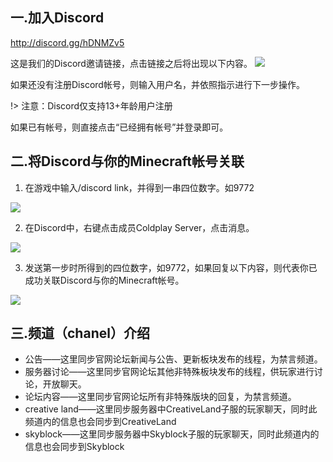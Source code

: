 ## 一.加入Discord 

http://discord.gg/hDNMZv5

这是我们的Discord邀请链接，点击链接之后将出现以下内容。
![](https://s3.amazonaws.com/cdn.freshdesk.com/data/helpdesk/attachments/production/48049867646/original/95SzluCzrWCyAhn56RRVc0Vi5T3OnwETrQ.png?1595149981)

如果还没有注册Discord帐号，则输入用户名，并依照指示进行下一步操作。

!> 注意：Discord仅支持13+年龄用户注册

如果已有帐号，则直接点击“已经拥有帐号”并登录即可。

## 二.将Discord与你的Minecraft帐号关联

1. 在游戏中输入/discord link，并得到一串四位数字。如9772

![](https://s3.amazonaws.com/cdn.freshdesk.com/data/helpdesk/attachments/production/48049868035/original/dlnHMkiAwcSd7-3RQNNjt3YyJu3H6SIdIQ.png?1595150750)

2. 在Discord中，右键点击成员Coldplay Server，点击消息。

![](https://s3.amazonaws.com/cdn.freshdesk.com/data/helpdesk/attachments/production/48049868182/original/n-IjuhIsD_rdxe0Z85-swWGJPehu8z_-hQ.png?1595151089)

3. 发送第一步时所得到的四位数字，如9772，如果回复以下内容，则代表你已成功关联Discord与你的Minecraft帐号。

![](https://s3.amazonaws.com/cdn.freshdesk.com/data/helpdesk/attachments/production/48049868347/original/yaUyftyPkBMc6quOGnD7tLvqegc4jxHjNw.png?1595151266)

## 三.频道（chanel）介绍

- 公告——这里同步官网论坛新闻与公告、更新板块发布的线程，为禁言频道。
- 服务器讨论——这里同步官网论坛其他非特殊板块发布的线程，供玩家进行讨论，开放聊天。
- 论坛内容——这里同步官网论坛所有非特殊版块的回复，为禁言频道。
- creative land——这里同步服务器中CreativeLand子服的玩家聊天，同时此频道内的信息也会同步到CreativeLand
- skyblock——这里同步服务器中Skyblock子服的玩家聊天，同时此频道内的信息也会同步到Skyblock
